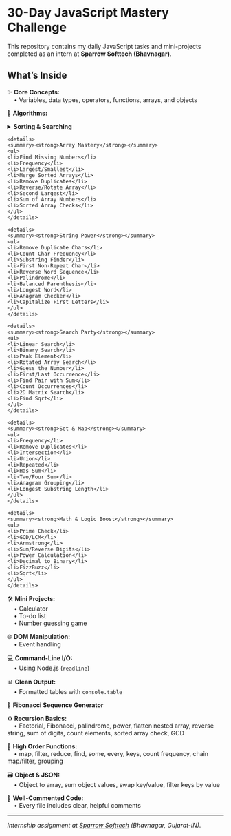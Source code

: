 # 30-Day JavaScript Mastery Challenge

This repository contains my daily JavaScript tasks and mini-projects completed as an intern at **Sparrow Softtech (Bhavnagar)**.

## What’s Inside

✨ **Core Concepts:**  
&nbsp;&nbsp;&nbsp;&nbsp;• Variables, data types, operators, functions, arrays, and objects

🔎 **Algorithms:**  
    <details>
    <summary><strong>Sorting & Searching</strong></summary>
    <ul>
    <li>Linear/Object Sort</li>
    <li>Binary Search</li>
    <li>Quick Sort</li>
    <li>Merge Sort</li>
    <li>Selection Sort</li>
    <li>Insertion Sort</li>
    <li>Bubble Sort</li>
    <li>Object Sort</li>
    <li>Alphabetic Sort</li>
    </ul>
    </details>

    <details>
    <summary><strong>Array Mastery</strong></summary>
    <ul>
    <li>Find Missing Numbers</li>
    <li>Frequency</li>
    <li>Largest/Smallest</li>
    <li>Merge Sorted Arrays</li>
    <li>Remove Duplicates</li>
    <li>Reverse/Rotate Array</li>
    <li>Second Largest</li>
    <li>Sum of Array Numbers</li>
    <li>Sorted Array Checks</li>
    </ul>
    </details>

    <details>
    <summary><strong>String Power</strong></summary>
    <ul>
    <li>Remove Duplicate Chars</li>
    <li>Count Char Frequency</li>
    <li>Substring Finder</li>
    <li>First Non-Repeat Char</li>
    <li>Reverse Word Sequence</li>
    <li>Palindrome</li>
    <li>Balanced Parenthesis</li>
    <li>Longest Word</li>
    <li>Anagram Checker</li>
    <li>Capitalize First Letters</li>
    </ul>
    </details>

    <details>
    <summary><strong>Search Party</strong></summary>
    <ul>
    <li>Linear Search</li>
    <li>Binary Search</li>
    <li>Peak Element</li>
    <li>Rotated Array Search</li>
    <li>Guess the Number</li>
    <li>First/Last Occurrence</li>
    <li>Find Pair with Sum</li>
    <li>Count Occurrences</li>
    <li>2D Matrix Search</li>
    <li>Find Sqrt</li>
    </ul>
    </details>

    <details>
    <summary><strong>Set & Map</strong></summary>
    <ul>
    <li>Frequency</li>
    <li>Remove Duplicates</li>
    <li>Intersection</li>
    <li>Union</li>
    <li>Repeated</li>
    <li>Has Sum</li>
    <li>Two/Four Sum</li>
    <li>Anagram Grouping</li>
    <li>Longest Substring Length</li>
    </ul>
    </details>

    <details>
    <summary><strong>Math & Logic Boost</strong></summary>
    <ul>
    <li>Prime Check</li>
    <li>GCD/LCM</li>
    <li>Armstrong</li>
    <li>Sum/Reverse Digits</li>
    <li>Power Calculation</li>
    <li>Decimal to Binary</li>
    <li>FizzBuzz</li>
    <li>Sqrt</li>
    </ul>
    </details>

🛠️ **Mini Projects:**  
&nbsp;&nbsp;&nbsp;&nbsp;• Calculator  
&nbsp;&nbsp;&nbsp;&nbsp;• To-do list  
&nbsp;&nbsp;&nbsp;&nbsp;• Number guessing game

🌐 **DOM Manipulation:**  
&nbsp;&nbsp;&nbsp;&nbsp;• Event handling

💻 **Command-Line I/O:**  
&nbsp;&nbsp;&nbsp;&nbsp;• Using Node.js (`readline`)

📊 **Clean Output:**  
&nbsp;&nbsp;&nbsp;&nbsp;• Formatted tables with `console.table`

🔢 **Fibonacci Sequence Generator**

♻️ **Recursion Basics:**  
&nbsp;&nbsp;&nbsp;&nbsp;• Factorial, Fibonacci, palindrome, power, flatten nested array, reverse string, sum of digits, count elements, sorted array check, GCD

🧩 **High Order Functions:**  
&nbsp;&nbsp;&nbsp;&nbsp;• map, filter, reduce, find, some, every, keys, count frequency, chain map/filter, grouping

🗃️ **Object & JSON:**  
&nbsp;&nbsp;&nbsp;&nbsp;• Object to array, sum object values, swap key/value, filter keys by value

💬 **Well-Commented Code:**  
&nbsp;&nbsp;&nbsp;&nbsp;• Every file includes clear, helpful comments

---

*Internship assignment at [Sparrow Softtech](https://sparrowsofttech.com/) (Bhavnagar, Gujarat-IN).*